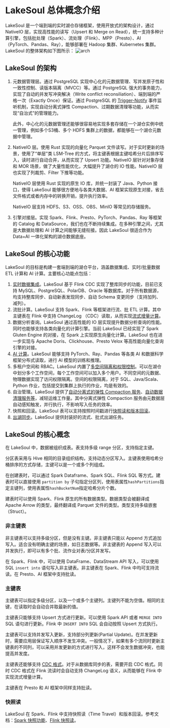 # LakeSoul 总体概念介绍

LakeSoul 是一个端到端的实时湖仓存储框架，使用开放式的架构设计，通过 NativeIO 层，实现高性能的读写（Upsert 和 Merge on Read），统一支持多种计算引擎，包括批处理（Spark）、流处理（Flink）、MPP（Presto）、AI（PyTorch、Pandas、Ray），能够部署在 Hadoop 集群、Kubernetes 集群。LakeSoul 的整体架构如下图所示：
![arch](@site/static/img/lakeSoulModel.png)

## LakeSoul 的架构
1. 元数据管理层。通过 PostgreSQL 实现中心化的元数据管理、写并发原子性和一致性控制、读版本隔离（MVCC）等。通过 PostgreSQL 强大的事务能力，实现了自动的并发写冲突解决（Write conflict reconsiliation）、端到端的严格一次（Exactly Once）保证。通过 PostgreSQL 的 [Trigger-Notify](https://www.postgresql.org/docs/current/sql-notify.html) 事件监听机制，实现自动分离式弹性 Compaction、过期数据清理等功能，从而实现“自治式”的管理能力。
    
    此外，中心化的元数据管理还能够很容易地实现多套存储在一个湖仓实例中统一管理，例如多个S3桶、多个 HDFS 集群上的数据，都能够在一个湖仓元数据中管理。

2. NativeIO 层。使用 Rust 实现的向量化 Parquet 文件读写。对于实时更新的场景，使用了“单层”类 LSM-Tree 的方式，将主键表根据主键哈希分片后排序写入，读时进行自动合并，从而实现了 Upsert 功能。NativeIO 层针对对象存储和 MOR 场景，做了大量性能优化，大幅提升了湖仓的 IO 性能。NativeIO 层也实现了列裁剪、Filter 下推等功能。

   NativeIO 层使用 Rust 实现的原生 IO 库，并统一封装了 Java、Python 接口，使得 LakeSoul 能够很方便地与各类大数据、AI 框架实现原生对接，省去文件格式或者内存中的转换开销，提升执行效率。

   NativeIO 层支持 HDFS、S3、OSS、OBS、MinIO 等常见的存储服务。

3. 引擎对接层。实现 Spark、Flink、Presto、PyTorch、Pandas、Ray 等框架的 Catalog 和 DataSource，我们也在不断持续集成。在多种引擎之间，尤其是大数据处理和 AI 计算之间能够无缝衔接。因此 LakeSoul 很适合作为 Data+AI 一体化架构的湖仓数据底座。

## LakeSoul 的核心功能
LakeSoul 的目标是构建一套端到端的湖仓平台，涵盖数据集成、实时/批量数据 ETL 计算和 AI 计算。主要核心功能点包括：
1. [实时数据集成](../03-Usage%20Docs/05-flink-cdc-sync.md)。LakeSoul 基于 Flink CDC 实现了整库同步的功能，目前已支持 MySQL、PostgreSQL、PolarDB、Oracle 等数据库。对于所有数据源，均支持整库同步、自动新表发现同步、自动 Schema 变更同步（支持加列、减列）。
2. 流批计算。LakeSoul 支持 Spark、Flink 等框架进行流、批 ETL 计算。其中主键表在 Flink 中支持 ChangeLog （CDC）读取，从而实现[流式增量计算](../03-Usage%20Docs/06-flink-lakesoul-connector.md)。
3. 数据分析查询。LakeSoul 通过高性能的 IO 层实现提升数据分析查询的性能。同时也能够支持各类向量化的计算引擎。当前 LakeSoul 已经实现了 Spark Gluten Engine 的对接，在 Spark 上实现原生向量化计算。LakeSoul 也在进一步实现与 Apache Doris、Clickhouse、Presto Velox 等高性能向量化查询引擎的对接。
4. [AI 计算](../03-Usage%20Docs/11-machine-learning-support.md)。LakeSoul 能够支持 PyTorch、Ray、Pandas 等各类 AI 和数据科学框架分布式读取，进行 AI 模型的训练和推理。
5. 多租户空间和 RBAC。LakeSoul 内置了[多空间隔离和权限控制](../03-Usage%20Docs/12-workspace-and-rbac.md)。可以在湖仓中划分多个工作空间，每个工作空间可以加入多个用户。不同空间的元数据、物理数据实现了访问权限隔离。空间的权限隔离，对于 SQL、Java/Scala、Python 作业，包括提交到集群上执行的作业，均是有效的。
6. 自治管理。LakeSoul 提供了[自动分离式的弹性 Compaction 服务](../03-Usage%20Docs/08-auto-compaction-task.md)、[自动数据清理服务等](../03-Usage%20Docs/09-clean-redundant-data.md)，减轻运维工作量。其中分离式弹性 Compaction 服务由元数据层自动感知触发，并行执行，不影响写入任务的效率。
7. 快照和回滚。LakeSoul 表可以支持按照时间戳进行[快照读和版本回滚](../02-Tutorials/03-snapshot-manage.md)。
8. [出湖同步](../03-Usage%20Docs/14-out-of-lake-databases.md)。LakeSoul 提供封装好的流式、批式出湖任务。

## LakeSoul 的核心概念
在 LakeSoul 中，数据被组织成表。表支持多级 range 分区，支持指定主键。

分区表采用与 Hive 相同的目录组织结构，支持动态分区写入。主键表使用哈希分桶排序的方式存储，主键可以是一个或多个列组成。

在创建表时，可以通过 Spark Dataframe、Spark SQL、Flink SQL 等方式。建表时可以直接使用 `partition by` 子句指定分区列，使用表属性`hashPartitions`指定主键列，使用表属性`hashBucketNum`指定哈希分片个数。

建表时可以使用 Spark、Flink 原生的所有数据类型。数据类型会被翻译成 Apache Arrow 的类型，最终翻译成 Parquet 文件的类型。类型支持多级嵌套（Struct）。

### 非主键表
非主键表可以支持多级分区，但是没有主键。非主键表只能以 Append 方式追加写入。适合没有明确主键的场景，如日志数据等。非主键表的 Append 写入可以并发执行，即可以有多个批、流作业对表/分区并发写。

在 Spark、Flink 中，可以使用 DataFrame、DataStream API 写入，可以使用 SQL `insert into` 语句写入非主键表。非主键表在 Spark、Flink 中均可支持流读。在 Presto、AI 框架中支持批读。

### 主键表
主键表可以指定多级分区，以及一个或多个主键列。主键列不能为空值。相同的主键，在读取时会自动合并取最新的值。

主键表只能够支持 Upsert 方式进行更新。可以使用 Spark API 或者 `MERGE INTO` SQL 语句进行更新。Flink 中 `INSERT INTO` SQL 会自动按照 Upsert 方式执行。

主键表可以支持并发写入更新，支持部分列更新(Partial Update)。在并发更新时，需要应用层保证写入顺序不发生冲突。一般情况下，如果有多个流同时更新主键表的不同列，可以采用并发更新的方式进行写入，这样不会发生数据冲突，也能提高并发度。

主键表还能够支持 [CDC 格式](../03-Usage%20Docs/04-cdc-ingestion-table.mdx)。对于从数据库同步的表，需要开启 CDC 格式。同时 CDC 格式在 Flink 流读时会自动支持 ChangeLog 语义，从而能够在 Flink 中实现流式增量计算。

主键表在 Presto 和 AI 框架中同样支持批读。

### 快照读
LakeSoul 在 Spark、Flink 中支持快照读（Time Travel）和版本回滚。参考文档：[Spark 快照功能](../02-Tutorials/03-snapshot-manage.md)、[Flink 快照读](../03-Usage%20Docs/06-flink-lakesoul-connector.md#42-%E5%BF%AB%E7%85%A7%E6%89%B9%E9%87%8F%E8%AF%BB)。